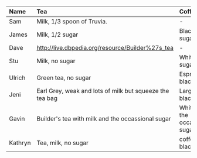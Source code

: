 |Name |Tea                                              |Coffee        |
|:----|:----                                            |:----         |
|Sam  |Milk, 1/3 spoon of Truvia.                       | -            |
|James|Milk, 1/2 sugar                                  |Black, 1 sugar|
|Dave |http://live.dbpedia.org/resource/Builder%27s_tea | -            |
|Stu  |Milk, no sugar						             |White, 1 sugar|
|Ulrich  |Green tea, no sugar		                     |Espresso, black|
|Jeni |Earl Grey, weak and lots of milk but squeeze the tea bag|Large & black|
|Gavin |Builder's tea with milk and the occassional sugar| White with the occassional sugar|
|Kathryn |Tea, milk, no sugar| coffee, black| fruit/herb tea occssionally|
